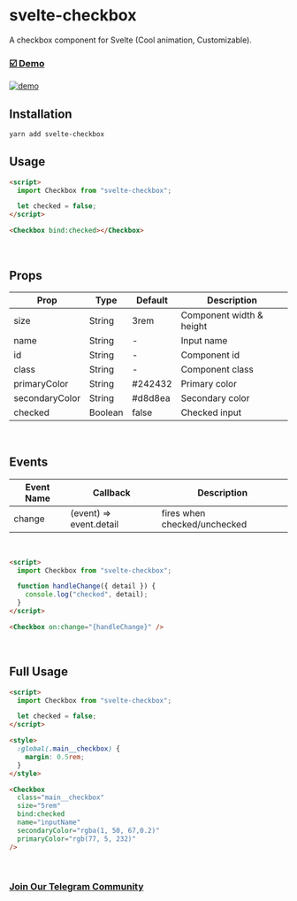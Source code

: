 # svelte-checkbox

A checkbox component for Svelte (Cool animation, Customizable).

### [☑️ Demo](https://svelte-checkbox.surge.sh/)

<a href="https://svelte-checkbox.surge.sh/">
<img src="http://tehranreact.ir/public/svelte-checkbox.gif" alt="demo" />
</a>

## Installation

```bash
yarn add svelte-checkbox
```

## Usage

```html
<script>
  import Checkbox from "svelte-checkbox";

  let checked = false;
</script>

<Checkbox bind:checked></Checkbox>
```

<br />

## Props

| Prop           | Type    | Default | Description              |
| -------------- | ------- | ------- | ------------------------ |
| size           | String  | 3rem    | Component width & height |
| name           | String  | -       | Input name               |
| id             | String  | -       | Component id             |
| class          | String  | -       | Component class          |
| primaryColor   | String  | #242432 | Primary color            |
| secondaryColor | String  | #d8d8ea | Secondary color          |
| checked        | Boolean | false   | Checked input            |

<br />

## Events

| Event Name | Callback                | Description                  |
| ---------- | ----------------------- | ---------------------------- |
| change     | (event) => event.detail | fires when checked/unchecked |

<br />

```html
<script>
  import Checkbox from "svelte-checkbox";

  function handleChange({ detail }) {
    console.log("checked", detail);
  }
</script>

<Checkbox on:change="{handleChange}" />
```

<br />

## Full Usage

```html
<script>
  import Checkbox from "svelte-checkbox";

  let checked = false;
</script>

<style>
  :global(.main__checkbox) {
    margin: 0.5rem;
  }
</style>

<Checkbox
  class="main__checkbox"
  size="5rem"
  bind:checked
  name="inputName"
  secondaryColor="rgba(1, 50, 67,0.2)"
  primaryColor="rgb(77, 5, 232)"
/>
```

<br />

### [Join Our Telegram Community](https://t.me/svelteGroup)
